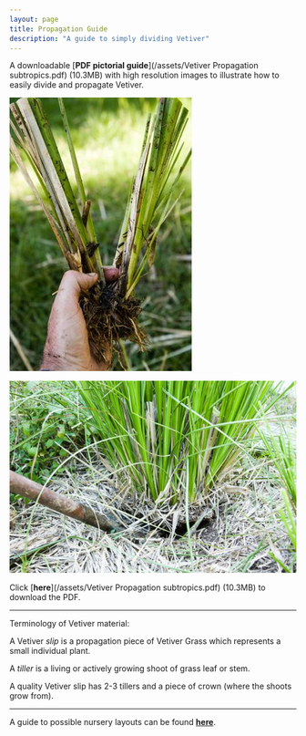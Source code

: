 ```yaml
---
layout: page
title: Propagation Guide
description: "A guide to simply dividing Vetiver"
---
```

A downloadable [**PDF pictorial guide**](/assets/Vetiver Propagation subtropics.pdf) (10.3MB) with high resolution images to illustrate how to easily divide and propagate Vetiver.

[![alt text](/assets/img/thumbs/prop.jpg "Dividing Vetiver into 'slips'")](/assets/img/prop.jpg)

[![alt text](/assets/img/thumbs/prop2.jpg "Digging Vetiver for propagation")](/assets/img/prop2.jpg)

Click [**here**](/assets/Vetiver Propagation subtropics.pdf) (10.3MB) to download the PDF.

___


Terminology of Vetiver material:

A Vetiver *slip* is a propagation piece of Vetiver Grass which represents a small individual plant.

A *tiller* is a living or actively growing shoot of grass leaf or stem.

A quality Vetiver slip has 2-3 tillers and a piece of crown (where the shoots grow from).

___


A guide to possible nursery layouts can be found [**here**](https://www.erosionqld.com.au/blog/2020/10/30/nursery/).